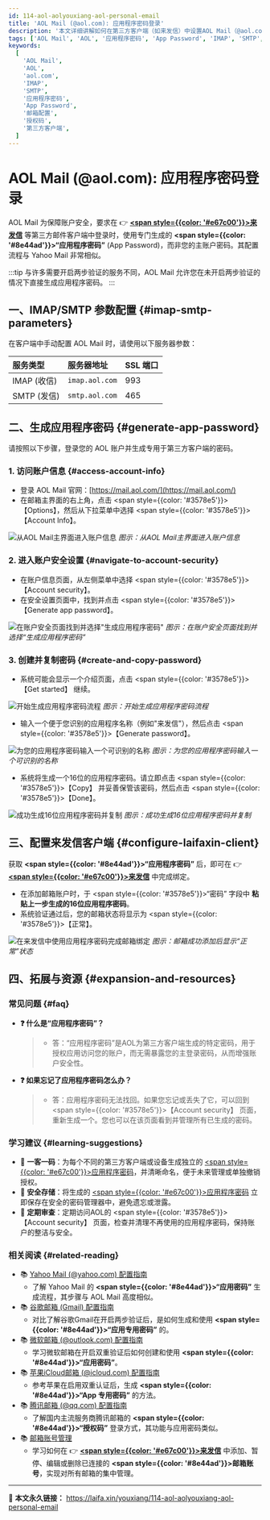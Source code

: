 ```yaml
---
id: 114-aol-aolyouxiang-aol-personal-email
title: 'AOL Mail (@aol.com): 应用程序密码登录'
description: '本文详细讲解如何在第三方客户端（如来发信）中设置AOL Mail（@aol.com）。内容覆盖登录AOL账户、生成并使用“应用程序密码”（App Password）完成绑定的完整步骤。'
tags: ['AOL Mail', 'AOL', '应用程序密码', 'App Password', 'IMAP', 'SMTP', '邮箱配置']
keywords:
  [
    'AOL Mail',
    'AOL',
    'aol.com',
    'IMAP',
    'SMTP',
    '应用程序密码',
    'App Password',
    '邮箱配置',
    '授权码',
    '第三方客户端',
  ]
---
```


# AOL Mail (@aol.com): 应用程序密码登录

AOL Mail 为保障账户安全，要求在 👉 [**<span style={{color: '#e67c00'}}>来发信</span>**](https://laifaxin.com) 等第三方邮件客户端中登录时，使用专门生成的 **<span style={{color: '#8e44ad'}}>“应用程序密码”</span>** (App Password)，而非您的主账户密码。其配置流程与 Yahoo Mail 非常相似。

:::tip
与许多需要开启两步验证的服务不同，AOL Mail 允许您在未开启两步验证的情况下直接生成应用程序密码。
:::

## 一、IMAP/SMTP 参数配置 {#imap-smtp-parameters}

在客户端中手动配置 AOL Mail 时，请使用以下服务器参数：

| **服务类型** | **服务器地址** | **SSL 端口** |
| :----------- | :------------- | :----------- |
| IMAP (收信)  | `imap.aol.com` | 993          |
| SMTP (发信)  | `smtp.aol.com` | 465          |

## 二、生成应用程序密码 {#generate-app-password}

请按照以下步骤，登录您的 AOL 账户并生成专用于第三方客户端的密码。

### 1. 访问账户信息 {#access-account-info}

- 登录 AOL Mail 官网：[https://mail.aol.com/](https://mail.aol.com/)
- 在邮箱主界面的右上角，点击 <span style={{color: '#3578e5'}}>【Options】</span>，然后从下拉菜单中选择 <span style={{color: '#3578e5'}}>【Account Info】</span>。

![从AOL Mail主界面进入账户信息](https://cos.files.maozhishi.com/data/web/web-files/img/1750065180493.png)
_图示：从AOL Mail主界面进入账户信息_

### 2. 进入账户安全设置 {#navigate-to-account-security}

- 在账户信息页面，从左侧菜单中选择 <span style={{color: '#3578e5'}}>【Account security】</span>。
- 在安全设置页面中，找到并点击 <span style={{color: '#3578e5'}}>【Generate app password】</span>。

![在账户安全页面找到并选择"生成应用程序密码"](https://cos.files.maozhishi.com/data/web/web-files/img/1750065180498.png)
_图示：在账户安全页面找到并选择“生成应用程序密码”_

### 3. 创建并复制密码 {#create-and-copy-password}

- 系统可能会显示一个介绍页面，点击 <span style={{color: '#3578e5'}}>【Get started】</span> 继续。

![开始生成应用程序密码流程](https://cos.files.maozhishi.com/data/web/web-files/img/1750065180499.png)
_图示：开始生成应用程序密码流程_

- 输入一个便于您识别的应用程序名称（例如"来发信"），然后点击 <span style={{color: '#3578e5'}}>【Generate password】</span>。

![为您的应用程序密码输入一个可识别的名称](https://cos.files.maozhishi.com/data/web/web-files/img/1750065180500.png)
_图示：为您的应用程序密码输入一个可识别的名称_

- 系统将生成一个16位的应用程序密码。请立即点击 <span style={{color: '#3578e5'}}>【Copy】</span> 并妥善保管该密码，然后点击 <span style={{color: '#3578e5'}}>【Done】</span>。

![成功生成16位应用程序密码并复制](https://cos.files.maozhishi.com/data/web/web-files/img/1750065180501.png)
_图示：成功生成16位应用程序密码并复制_

## 三、配置来发信客户端 {#configure-laifaxin-client}

获取 **<span style={{color: '#8e44ad'}}>“应用程序密码”</span>** 后，即可在 👉 [**<span style={{color: '#e67c00'}}>来发信</span>**](https://laifaxin.com) 中完成绑定。

- 在添加邮箱账户时，于 <span style={{color: '#3578e5'}}>“密码”</span> 字段中 **粘贴上一步生成的16位应用程序密码**。
- 系统验证通过后，您的邮箱状态将显示为 <span style={{color: '#3578e5'}}>【正常】</span>。

![在来发信中使用应用程序密码完成邮箱绑定](https://cos.files.maozhishi.com/data/web/web-files/img/1750065180502.png)
_图示：邮箱成功添加后显示“正常”状态_

## 四、拓展与资源 {#expansion-and-resources}

### 常见问题 {#faq}

- **❓ 什么是“应用程序密码”？**

  > - 答：“应用程序密码”是AOL为第三方客户端生成的特定密码，用于授权应用访问您的账户，而无需暴露您的主登录密码，从而增强账户安全性。

- **❓ 如果忘记了应用程序密码怎么办？**
  > - 答：应用程序密码无法找回。如果您忘记或丢失了它，可以回到 <span style={{color: '#3578e5'}}>【Account security】</span> 页面，重新生成一个。您也可以在该页面看到并管理所有已生成的密码。

### 学习建议 {#learning-suggestions}

- 🔐 **一客一码**：为每个不同的第三方客户端或设备生成独立的 <u><span style={{color: '#e67c00'}}>应用程序密码</span></u>，并清晰命名，便于未来管理或单独撤销授权。
- 📝 **安全存储**：将生成的 <u><span style={{color: '#e67c00'}}>应用程序密码</span></u> 立即保存在安全的密码管理器中，避免遗忘或泄露。
- 🔄 **定期审查**：定期访问AOL的 <span style={{color: '#3578e5'}}>【Account security】</span> 页面，检查并清理不再使用的应用程序密码，保持账户的整洁与安全。

### 相关阅读 {#related-reading}

- 📚 [Yahoo Mail (@yahoo.com) 配置指南](./102-yahu-yahooyouxiang-yahoo-personal-mailbox)
  - 了解 Yahoo Mail 的 **<span style={{color: '#8e44ad'}}>“应用密码”</span>** 生成流程，其步骤与 AOL Mail 高度相似。
- 📚 [谷歌邮箱 (Gmail) 配置指南](./101-guge-gmailyouxiang-google-personal-email)
  - 对比了解谷歌Gmail在开启两步验证后，是如何生成和使用 **<span style={{color: '#8e44ad'}}>“应用专用密码”</span>** 的。
- 📚 [微软邮箱 (@outlook.com) 配置指南](./108-weiruan-outlookyouxiang-microsoft-personal-email)
  - 学习微软邮箱在开启双重验证后如何创建和使用 **<span style={{color: '#8e44ad'}}>“应用密码”</span>**。
- 📚 [苹果iCloud邮箱 (@icloud.com) 配置指南](./113-pingguo-icloudyouxiang-apple-personal-email)
  - 参考苹果在启用双重认证后，生成 **<span style={{color: '#8e44ad'}}>“App 专用密码”</span>** 的方法。
- 📚 [腾讯邮箱 (@qq.com) 配置指南](./106-tengxun-qqyouxiang-tencent-personal-email)
  - 了解国内主流服务商腾讯邮箱的 **<span style={{color: '#8e44ad'}}>“授权码”</span>** 登录方式，其功能与应用密码类似。
- 📚 [邮箱账号管理](../zhinan/email-account)
  - 学习如何在 👉 [**<span style={{color: '#e67c00'}}>来发信</span>**](https://laifaxin.com) 中添加、暂停、编辑或删除已连接的 **<span style={{color: '#8e44ad'}}>邮箱账号</span>**，实现对所有邮箱的集中管理。

---

🔗 **本文永久链接：** https://laifa.xin/youxiang/114-aol-aolyouxiang-aol-personal-email

